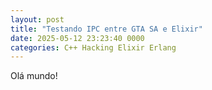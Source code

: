 ```yaml
---
layout: post
title: "Testando IPC entre GTA SA e Elixir"
date: 2025-05-12 23:23:40 0000
categories: C++ Hacking Elixir Erlang
---
```


Olá mundo!
